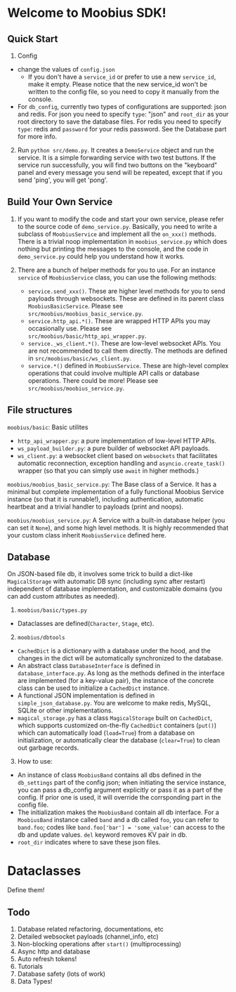 # Welcome to Moobius SDK!

## Quick Start

1. Config

- change the values of `config.json`
  - If you don't have a `service_id` or prefer to use a new `service_id`, make it empty. Please notice that the new service_id won't be written to the config file, so you need to copy it manually from the console.
- For `db_config`, currently two types of configurations are supported: json and redis. For json you need to specify `type`: "json" and `root_dir` as your root directory to save the database files. For redis you need to specify `type`: redis and `password` for your redis password. See the Database part for more info.

2. Run `python src/demo.py`. It creates a `DemoService` object and run the service. It is a simple forwarding service with two test buttons. If the service run successfully, you will find two buttons on the "keyboard" panel and every message you send will be repeated, except that if you send 'ping', you will get 'pong'.

## Build Your Own Service

1. If you want to modify the code and start your own service, please refer to the source code of `demo_service.py`. Basically, you need to write a subclass of `MoobiusService` and implement all the `on_xxx()` methods. There is a trivial noop implementation in `moobius_service.py` which does nothing but printing the messages to the console, and the code in `demo_service.py` could help you understand how it works.

2. There are a bunch of helper methods for you to use. For an instance `service` of `MoobiusService` class, you can use the following methods:

   - `service.send_xxx()`. These are higher level methods for you to send payloads through websockets. These are defined in its parent class `MoobiusBasicService`. Please see `src/moobius/moobius_basic_service.py`.
   - `service.http_api.*()`. These are wrapped HTTP APIs you may occasionally use. Please see `src/moobius/basic/http_api_wrapper.py`.
   - `service._ws_client.*()`. These are low-level websocket APIs. You are not recommended to call them directly. The methods are defined in `src/moobius/basic/ws_client.py`.
   - `service.*()` defined in `MoobiusService`. These are high-level complex operations that could involve multiple API calls or database operations. There could be more! Please see `src/moobius/moobius_service.py`.

## File structures

`moobius/basic`: Basic utilites

- `http_api_wrapper.py`: a pure implementation of low-level HTTP APIs.
- `ws_payload_builder.py`: a pure builder of websocket API payloads.
- `ws_client.py`: a websocket client based on `websockets` that facilitates automatic reconnection, exception handling and `asyncio.create_task()` wrapper (so that you can simply use `await` in higher methods.)

`moobius/moobius_basic_service.py`: The Base class of a Service. It has a minimal but complete implementation of a fully functional Moobius Service instance (so that it is runnable!), including authentication, automatic heartbeat and a trivial handler to payloads (print and noops).

`moobius/moobius_service.py`: A Service with a built-in database helper (you can set it `None`), and some high level methods. It is highly recommended that your custom class inherit `MoobiusService` defined here.

## Database

On JSON-based file db, it involves some trick to build a dict-like `MagicalStorage` with automatic DB sync (including sync after restart) independent of database implementation, and customizable domains (you can add custom attributes as needed).

1. `moobius/basic/types.py`

- Dataclasses are defined(`Character`, `Stage`, etc).

2. `moobius/dbtools`

- `CachedDict` is a dictionary with a database under the hood, and the changes in the dict will be automatically synchronized to the database.
- An abstract class `DatabaseInterface` is defined in `database_interface.py`. As long as the methods defined in the interface are implemented (for a key-value pair), the instance of the concrete class can be used to initialize a `CachedDict` instance.
- A functional JSON implementation is defined in `simple_json_database.py`. You are welcome to make redis, MySQL, SQLite or other implementations.
- `magical_storage.py` has a class `MagicalStorage` built on `CachedDict`, which supports customized on-the-fly `CachedDict` containers (`put()`) which can automatically load (`load=True`) from a database on initialization, or automatically clear the database (`clear=True`) to clean out garbage records.

3. How to use:

- An instance of class `MoobiusBand` contains all dbs defined in the `db_settings` part of the config json; when initiating the service instance, you can pass a db_config argument explicitly or pass it as a part of the config. If prior one is used, it will override the corrsponding part in the config file.
- The initialization makes the `MoobiusBand` contain all db interface. For a `MoobiusBand` instance called `band` and a db called `foo`, you can refer to `band.foo`; codes like `band.foo['bar'] = 'some_value'` can access to the db and update values. `del` keyword removes KV pair in db.
- `root_dir` indicates where to save these json files.

# Dataclasses

Define them!

## Todo

1. Database related refactoring, documentations, etc
2. Detailed websocket payloads (channel_info, etc)
3. Non-blocking operations after `start()` (multiprocessing)
4. Async http and database
5. Auto refresh tokens!
6. Tutorials
7. Database safety (lots of work)
8. Data Types!
